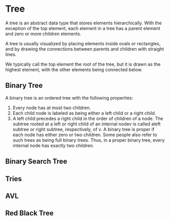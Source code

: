 # Tree

A tree is an abstract data type that stores elements hierarchically. 
With the exception of the top element, each element in a tree has a parent 
element and zero or more children elements. 

A tree is usually visualized by placing elements inside
ovals or rectangles, and by drawing the connections between parents and children
with straight lines. 

We typically call the top element the root of the tree, but it is drawn as the highest element, 
with the other elements being connected below.

## Binary Tree

A binary tree is an ordered tree with the following properties:
1. Every node has at most two children.
2. Each child node is labeled as being either a left child or a right child.
3. A left child precedes a right child in the order of children of a node.
The subtree rooted at a left or right child of an internal nodev is called aleft subtree
or right subtree, respectively, of v. 
A binary tree is proper if each node has either zero or two children. 
Some people also refer to such trees as being full binary
trees. Thus, in a proper binary tree, every internal node has exactly two children.

## Binary Search Tree

## Tries

## AVL

## Red Black Tree
